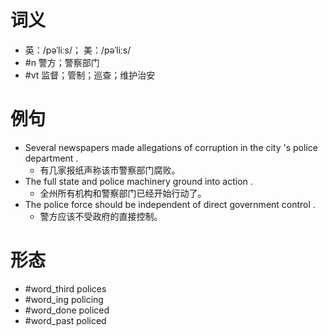 # 词义
- 英：/pəˈliːs/； 美：/pəˈliːs/
- #n 警方；警察部门
- #vt 监督；管制；巡查；维护治安
# 例句
- Several newspapers made allegations of corruption in the city 's police department .
	- 有几家报纸声称该市警察部门腐败。
- The full state and police machinery ground into action .
	- 全州所有机构和警察部门已经开始行动了。
- The police force should be independent of direct government control .
	- 警方应该不受政府的直接控制。
# 形态
- #word_third polices
- #word_ing policing
- #word_done policed
- #word_past policed
